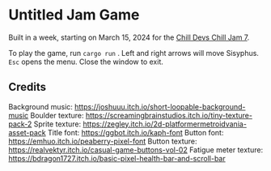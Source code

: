# Untitled Jam Game

Built in a week, starting on March 15, 2024 for the [Chill Devs Chill Jam 7](https://itch.io/jam/chill-devs-chill-jam-7).

To play the game, run `cargo run` . Left and right arrows will move Sisyphus. `Esc` opens the menu. Close the window to exit.

## Credits

Background music: <https://joshuuu.itch.io/short-loopable-background-music>
Boulder texture: <https://screamingbrainstudios.itch.io/tiny-texture-pack-2>
Sprite texture: <https://zegley.itch.io/2d-platformermetroidvania-asset-pack>
Title font: <https://ggbot.itch.io/kaph-font>
Button font: <https://emhuo.itch.io/peaberry-pixel-font>
Button texture: <https://realvektyr.itch.io/casual-game-buttons-vol-02>
Fatigue meter texture: <https://bdragon1727.itch.io/basic-pixel-health-bar-and-scroll-bar>
